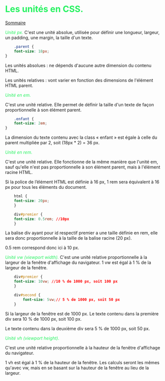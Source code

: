 # <span style="color:#26f260;">**Les unités en CSS.**</span>

[Sommaire](./00-Sommaire.md)

<span style="color:#26f260;">*Unité px.*</span>
C'est une unité absolue, utilisée pour définir une longueur, largeur, un padding, une margin, la taille d'un texte.

```css
    .parent {
    font-size: 18px;
}
```

Les unités absolues : ne dépends d'aucune autre dimension du contenu HTML.

Les unités relatives : vont varier en fonction des dimensions de l'élément HTML parent.

<span style="color:#26f260;">*Unité en em.*</span>

C'est une unité relative. Elle permet de définir la taille d'un texte de façon proportionnelle à son élément parent.

```css
    .enfant {
    font-size: 2em;
}
```

La dimension du texte contenu avec la class « enfant » est égale à celle du parent multipliée par 2, soit (18px * 2) = 36 px.

<span style="color:#26f260;">*Unité en rem.*</span>

C'est une unité relative. Elle fonctionne de la même manière que l'unité em, sauf qu'elle n'est pas proportionnelle à son élément parent, mais à l'élément racine HTML.

Si la police de l’élément HTML est définie à 16 px, 1 rem sera équivalent à 16 px pour tous les éléments du document.

```css
    html {
    font-size: 20px;
    }

    div#premier {
    font-size: 0.5rem; //10px
    }
```

La balise div ayant pour id respectif premier a une taille définie en rem, elle sera donc proportionnelle à la taille de la balise racine (20 px).

0.5 rem correspond donc ici à 10 px.

<span style="color:#26f260;">*Unité vw (viewport width).*</span>
C'est une unité relative proportionnelle à la largeur de la fenêtre d'affichage du navigateur. 1 vw est égal à 1 % de la largeur de la fenêtre.

```css
    div#premier {
    font-size: 10vw; //10 % de 1000 px, soit 100 px
    }

    div#second {
        font-size: 5vw;// 5 % de 1000 px, soit 50 px
    }
```

Si la largeur de la fenêtre est de 1000 px.
Le texte contenu dans la première div sera 10 % de 1000 px, soit 100 px.

Le texte contenu dans la deuxième div sera 5 % de 1000 px, soit 50 px.

<span style="color:#26f260;">*Unité vh (viewport height).*</span>

C'est une unité relative proportionnelle à la hauteur de la fenêtre d'affichage du navigateur.

1 vh est égal à 1 % de la hauteur de la fenêtre. Les calculs seront les mêmes qu'avec vw, mais en se basant sur la hauteur de la fenêtre au lieu de la largeur.
